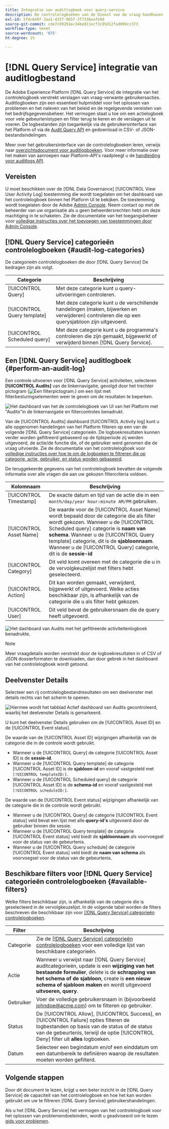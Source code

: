 ```yaml
---
title: Integratie van auditlogboek voor query-service
description: De controlelogboeken van de Dienst van de vraag handhaven verslagen voor diverse gebruikersacties om een controletraject voor het oplossen van problemenkwesties te vormen of het naleven van het beleid van het collectieve gegevensbeheer en regelgevende vereisten. Dit leerprogramma verstrekt een overzicht van de eigenschappen van het controlelogboek specifiek voor de Dienst van de Vraag.
exl-id: 5fdc649f-3aa1-4337-965f-3f733beafe9d
source-git-commit: cde7c99291ec34be811ecf3c85d12fad09bcc373
workflow-type: tm+mt
source-wordcount: '875'
ht-degree: 1%

---
```


# [!DNL Query Service] integratie van auditlogbestand

De Adobe Experience Platform [!DNL Query Service] de integratie van het controlelogboek verstrekt verslagen van vraag-verwante gebruikersacties. Auditlogboeken zijn een essentieel hulpmiddel voor het oplossen van problemen en het naleven van het beleid en de regelgevende vereisten van het bedrijfsgegevensbeheer. Het vermogen staat u toe om een actielogboek voor vele gebeurtenistypen en filter terug te keren en de verslagen uit te voeren. De logbestanden zijn toegankelijk via de gebruikersinterface van het Platform of via de [Audit Query API](https://www.adobe.io/experience-platform-apis/references/audit-query/) en gedownload in CSV- of JSON-bestandsindelingen.

Meer over het gebruikersinterface van de controlelogboeken leren, verwijs naar [overzichtsdocument voor auditlogboeken](../../landing/governance-privacy-security/audit-logs/overview.md). Voor meer informatie over het maken van aanroepen naar Platform-API&#39;s raadpleegt u de [handleiding voor auditlogs API](../../landing/api-guide.md).

## Vereisten

U moet beschikken over de [!DNL Data Governance] [!UICONTROL View User Activity Log] toestemming die wordt toegelaten om het dashboard van het controlelogboek binnen het Platform UI te bekijken. De toestemming wordt toegelaten door de Adobe [Admin Console](https://adminconsole.adobe.com/). Neem contact op met de beheerder van uw organisatie als u geen beheerdersrechten hebt om deze machtiging in te schakelen. Zie de documentatie van het toegangsbeheer voor [volledige instructies over het toevoegen van toestemmingen door Admin Console](../../access-control/home.md).

## [!DNL Query Service] categorieën controlelogboeken {#audit-log-categories}

De categorieën controlelogboeken die door [!DNL Query Service] De bedragen zijn als volgt.

| Categorie | Beschrijving |
|---|---|
| [!UICONTROL Query] | Met deze categorie kunt u query-uitvoeringen controleren. |
| [!UICONTROL Query template] | Met deze categorie kunt u de verschillende handelingen (maken, bijwerken en verwijderen) controleren die op een querysjabloon zijn uitgevoerd. |
| [!UICONTROL Scheduled query] | Met deze categorie kunt u de programma&#39;s controleren die zijn gemaakt, bijgewerkt of verwijderd binnen [!DNL Query Service]. |

## Een [!DNL Query Service] auditlogboek {#perform-an-audit-log}

Een controle uitvoeren voor [!DNL Query Service] activiteiten, selecteren **[!UICONTROL Audits]** van de linkernavigatie, gevolgd door het trechter pictogram (![Een filterpictogram.](../images/audit-log/filter.png)) om een lijst met filterbesturingselementen weer te geven om de resultaten te beperken.

![Het dashboard van het de controlelogboek van UI van het Platform met &quot;Audits&quot;in de linkernavigatie en filtercontroles benadrukt.](../images/audit-log/filter-controls.png)

Van de [!UICONTROL Audits] dashboard [!UICONTROL Activity log] kunt u alle opgenomen handelingen van het Platform filteren op een van de volgende [!DNL Query Service] categorieën. De logboekresultaten kunnen verder worden gefiltreerd gebaseerd op de tijdsperiode zij werden uitgevoerd, de actie/de functie die, of de gebruiker werd genomen die de vraag uitvoerde. Zie de documentatie van het controlelogboek voor [volledige instructies over hoe te om de logboeken te filtreren die op categorie, actie, gebruiker, en status worden gebaseerd](../../landing/governance-privacy-security/audit-logs/overview.md#managing-audit-logs-in-the-ui).

De teruggekeerde gegevens van het controlelogboek bevatten de volgende informatie over alle vragen die aan uw gekozen filtercriteria voldoen.

| Kolomnaam | Beschrijving |
|---|---|
| [!UICONTROL Timestamp] | De exacte datum en tijd van de actie die in een `month/day/year hour:minute AM/PM` gebruiken. |
| [!UICONTROL Asset Name] | De waarde voor de [!UICONTROL Asset Name] wordt bepaald door de categorie die als filter wordt gekozen. Wanneer u de [!UICONTROL Scheduled query] categorie is **naam van schema**. Wanneer u de [!UICONTROL Query template] categorie, dit is de **sjabloonnaam**. Wanneer u de [!UICONTROL Query] categorie, dit is de **sessie-id** |
| [!UICONTROL Category] | Dit veld komt overeen met de categorie die u in de vervolgkeuzelijst met filters hebt geselecteerd. |
| [!UICONTROL Action] | Dit kan worden gemaakt, verwijderd, bijgewerkt of uitgevoerd. Welke acties beschikbaar zijn, is afhankelijk van de categorie die u als filter hebt gekozen. |
| [!UICONTROL User] | Dit veld bevat de gebruikersnaam die de query heeft uitgevoerd. |

![Het dashboard van Audits met het gefiltreerde activiteitenlogboek benadrukte.](../images/audit-log/filtered-activity.png)

>[!NOTE]
>
>Meer vraagdetails worden verstrekt door de logboekresultaten in of CSV of JSON dossierformaten te downloaden, dan door gebrek in het dashboard van het controlelogboek wordt getoond.

## Deelvenster Details

Selecteer een rij controlelogbestandresultaten om een deelvenster met details rechts van het scherm te openen.

![Hiermee wordt het tabblad Actief dashboard van Audits gecontroleerd, waarbij het deelvenster Details is gemarkeerd.](../images/audit-log/details-panel.png)

U kunt het deelvenster Details gebruiken om de [!UICONTROL Asset ID] en de [!UICONTROL Event status].

De waarde van de [!UICONTROL Asset ID] wijzigingen afhankelijk van de categorie die in de controle wordt gebruikt.

* Wanneer u de [!UICONTROL Query] de categorie [!UICONTROL Asset ID] is de  **sessie-id**.
* Wanneer u de [!UICONTROL Query template] de categorie [!UICONTROL Asset ID] is de **sjabloon-id** en vooraf vastgesteld met `[!UICONTROL templateID:]`.
* Wanneer u de [!UICONTROL Scheduled query] de categorie [!UICONTROL Asset ID] is de  **schema-id** en vooraf vastgesteld met `[!UICONTROL scheduleID:]`.

De waarde van de [!UICONTROL Event status] wijzigingen afhankelijk van de categorie die in de controle wordt gebruikt.

* Wanneer u de [!UICONTROL Query] de categorie [!UICONTROL Event status] veld bevat een lijst met alle **query-id&#39;s** uitgevoerd door de gebruiker binnen die sessie.
* Wanneer u de [!UICONTROL Query template] de categorie [!UICONTROL Event status] veld biedt de **sjabloonnaam** als voorvoegsel voor de status van de gebeurtenis.
* Wanneer u de [!UICONTROL Query schedule] de categorie [!UICONTROL Event status] veld biedt de **naam van schema** als voorvoegsel voor de status van de gebeurtenis.

## Beschikbare filters voor [!DNL Query Service] categorieën controlelogboeken {#available-filters}

Welke filters beschikbaar zijn, is afhankelijk van de categorie die is geselecteerd in de vervolgkeuzelijst. In de volgende tabel worden de filters beschreven die beschikbaar zijn voor [[!DNL Query Service] categorieën controlelogboeken](#audit-log-categories).

| Filter | Beschrijving |
|---|---|
| Categorie | Zie de [[!DNL Query Service] categorieën controlelogboeken](#audit-log-categories) voor een volledige lijst van beschikbare categorieën. |
| Actie | Wanneer u verwijst naar [!DNL Query Service] auditcategorieën, update is een **wijziging van het bestaande formulier**, delete is de **schrapping van het schema of de sjabloon**, create is **een nieuw schema of sjabloon maken** en wordt uitgevoerd **uitvoeren, query**. |
| Gebruiker | Voer de volledige gebruikersnaam in (bijvoorbeeld johndoe@acme.com) om te filteren op gebruiker. |
| Status | De [!UICONTROL Allow], [!UICONTROL Success], en [!UICONTROL Failure] opties filteren de logbestanden op basis van de status of de status van de gebeurtenis, terwijl de optie [!UICONTROL Deny] filter uit **alles** logboeken. |
| Datum | Selecteer een begindatum en/of een einddatum om een datumbereik te definiëren waarop de resultaten moeten worden gefilterd. |

## Volgende stappen

Door dit document te lezen, krijgt u een beter inzicht in de [!DNL Query Service] de capaciteit van het controlelogboek en hoe het kan worden gebruikt om uw te filtreren [!DNL Query Service] gebruikershandelingen.

Als u het [!DNL Query Service] het vermogen van het controlelogboek voor het oplossen van problemendoeleinden, wordt u geadviseerd om te lezen [gids voor problemen](../troubleshooting-guide.md).
